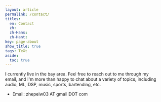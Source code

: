 ```yaml
---
layout: article
permalink: /contact/
titles:
  en: Contact
  zh:
  zh-Hans:
  zh-Hant:
key: page-about
show_title: true
tags: TeXt
aside:
  toc: true
---
```



<!-- ## Contact -->

I currently live in the bay area. Feel free to reach out to me through my email, and I'm more than happy to chat about a variety of topics, including audio, ML, DSP, music, sports, bartending, etc.


* Email: zhepeiw03 AT gmail DOT com
<!-- * Office: 3332 Siebel Center for Computer Science,   -->
<!-- &nbsp; &nbsp; &nbsp; &nbsp; &nbsp; &nbsp; 201 N. Goodwin Ave.,   -->
<!-- &nbsp; &nbsp; &nbsp; &nbsp; &nbsp; &nbsp; Urbana IL, 61801, USA -->
